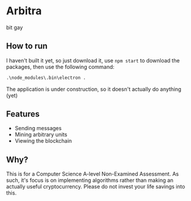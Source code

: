 # Arbitra

bit gay

## How to run

I haven't built it yet, so just download it, use `npm start` to download the packages, then use the following command:

```cmd
.\node_modules\.bin\electron .
```

The application is under construction, so it doesn't actually do anything (yet)

## Features

- Sending messages
- Mining arbitrary units
- Viewing the blockchain

## Why?

This is for a Computer Science A-level Non-Examined Assessment. As such, it's focus is on implementing algorithms rather than making an actually useful cryptocurrency. Please do not invest your life savings into this.